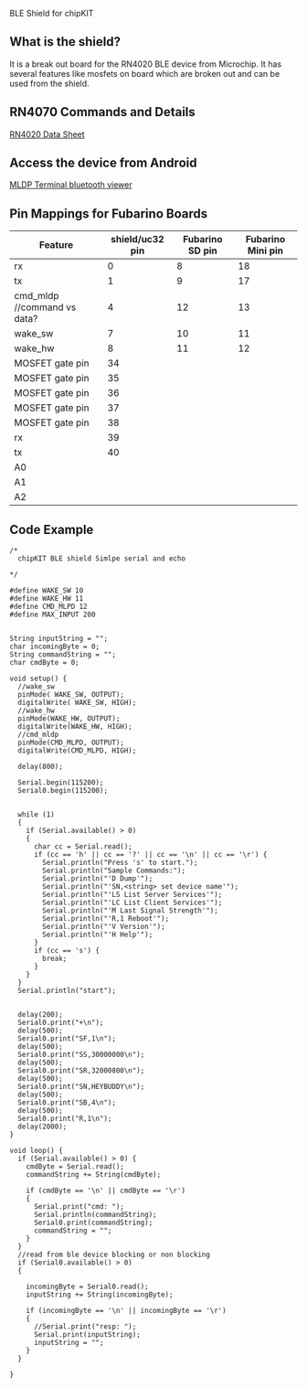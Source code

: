 BLE Shield for chipKIT

What is the shield?
----
It is a break out board for the RN4020 BLE device from Microchip. It has several features like mosfets on board which are broken out and can be used from the shield.

RN4070 Commands and Details
----
[RN4020 Data Sheet](http://ww1.microchip.com/downloads/en/DeviceDoc/70005191B.pdf)

Access the device from Android
----
[MLDP Terminal bluetooth viewer](ww1.microchip.com/downloads/en/DeviceDoc/MLDPTerminal8.apk  )


Pin Mappings for Fubarino Boards
----

Feature | shield/uc32 pin | Fubarino SD pin | Fubarino Mini pin
------- | ----- | ------- | -----
rx | 0 | 8 | 18 |
tx  | 1 | 9 | 17 | 
cmd_mldp //command vs data? | 4 | 12 | 13
wake_sw | 7 | 10 | 11
wake_hw | 8 | 11 | 12
MOSFET gate pin | 34 |||
MOSFET gate pin | 35 |||
MOSFET gate pin | 36 |||
MOSFET gate pin | 37 |||
MOSFET gate pin | 38 |||
rx | 39 |||
tx | 40 |||
A0 ||||
A1 ||||
A2 ||||



Code Example
---

```
/*
  chipKIT BLE shield Simlpe serial and echo

*/

#define WAKE_SW 10
#define WAKE_HW 11
#define CMD_MLPD 12
#define MAX_INPUT 200


String inputString = "";
char incomingByte = 0;
String commandString = "";
char cmdByte = 0;

void setup() {
  //wake_sw
  pinMode( WAKE_SW, OUTPUT);
  digitalWrite( WAKE_SW, HIGH);
  //wake_hw
  pinMode(WAKE_HW, OUTPUT);
  digitalWrite(WAKE_HW, HIGH);
  //cmd_mldp
  pinMode(CMD_MLPD, OUTPUT);
  digitalWrite(CMD_MLPD, HIGH);

  delay(800);

  Serial.begin(115200);
  Serial0.begin(115200);


  while (1)
  {
    if (Serial.available() > 0)
    {
      char cc = Serial.read();
      if (cc == 'h' || cc == '?' || cc == '\n' || cc == '\r') {
        Serial.println("Press 's' to start.");
        Serial.println("Sample Commands:");
        Serial.println("'D Dump'");
        Serial.println("'SN,<string> set device name'");
        Serial.println("'LS List Server Services'");
        Serial.println("'LC List Client Services'");
        Serial.println("'M Last Signal Strength'");
        Serial.println("'R,1 Reboot'");
        Serial.println("'V Version'");
        Serial.println("'H Help'");
      }
      if (cc == 's') {
        break;
      }
    }
  }
  Serial.println("start");


  delay(200);
  Serial0.print("+\n");
  delay(500);
  Serial0.print("SF,1\n");
  delay(500);
  Serial0.print("SS,30000000\n");
  delay(500);
  Serial0.print("SR,32000800\n");
  delay(500);
  Serial0.print("SN,HEYBUDDY\n");
  delay(500);
  Serial0.print("SB,4\n");
  delay(500);
  Serial0.print("R,1\n");
  delay(2000);
}

void loop() {
  if (Serial.available() > 0) {
    cmdByte = Serial.read();
    commandString += String(cmdByte);

    if (cmdByte == '\n' || cmdByte == '\r')
    {
      Serial.print("cmd: ");
      Serial.println(commandString);
      Serial0.print(commandString);
      commandString = "";
    }
  }
  //read from ble device blocking or non blocking
  if (Serial0.available() > 0)
  {

    incomingByte = Serial0.read();
    inputString += String(incomingByte);

    if (incomingByte == '\n' || incomingByte == '\r')
    {
      //Serial.print("resp: ");
      Serial.print(inputString);
      inputString = "";
    }
  }

}
```

